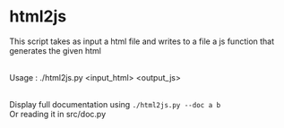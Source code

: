 # html2js  
This script takes as input a html file and writes to a file a js function that generates the given html  
&nbsp;  

Usage : ./html2js.py <input_html> <output_js>

&nbsp;  
Display full documentation using `./html2js.py --doc a b`  
Or reading it in src/doc.py
&nbsp;  
